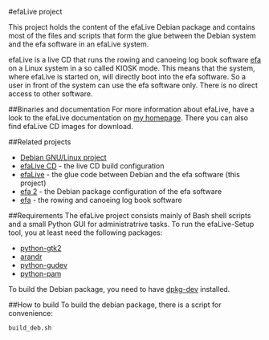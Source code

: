 #efaLive project

This project holds the content of the efaLive Debian package and contains most of the files and scripts that form the glue between the Debian system and the efa software in an efaLive system.

efaLive is a live CD that runs the rowing and canoeing log book software [efa](http://efa.nmichael.de/) on a Linux system in a so called KIOSK mode. This means that the system, where efaLive is started on, will directly boot into the efa software. So a user in front of the system can use the efa software only. There is no direct access to other software.

##Binaries and documentation
For more information about efaLive, have a look to the efaLive documentation on [my homepage](http://www.hannay.de/index.php?option=com_content&view=article&id=46&Itemid=46). There you can also find efaLive CD images for download.

##Related projects
* [Debian GNU/Linux project](http://www.debian.-org/)
* [efaLive CD](https://github.com/efalive/efalive_cd) - the live CD build configuration
* [efaLive](https://github.com/efalive/efalive) - the glue code between Debian and the efa software (this project)
* [efa 2](https://github.com/efalive/efa2) - the Debian package configuration of the efa software
* [efa](http://efa.nmichael.de/) - the rowing and canoeing log book software

##Requirements
The efaLive project consists mainly of Bash shell scripts and a small Python GUI for administratrive tasks. To run the efaLive-Setup tool, you at least need the following packages:

* [python-gtk2](http://packages.debian.org/wheezy/dpkg-dev)
* [arandr](http://packages.debian.org/wheezy/arandr)
* [python-gudev](http://packages.debian.org/wheezy/python-gudev)
* [python-pam](http://packages.debian.org/wheezy/python-pam)

To build the Debian package, you need to have [dpkg-dev](http://packages.debian.org/wheezy/dpkg-dev) installed.

##How to build
To build the debian package, there is a script for convenience:

```shell
build_deb.sh
```

